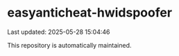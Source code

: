 # easyanticheat-hwidspoofer

Last updated: 2025-05-28 15:04:46

This repository is automatically maintained.
